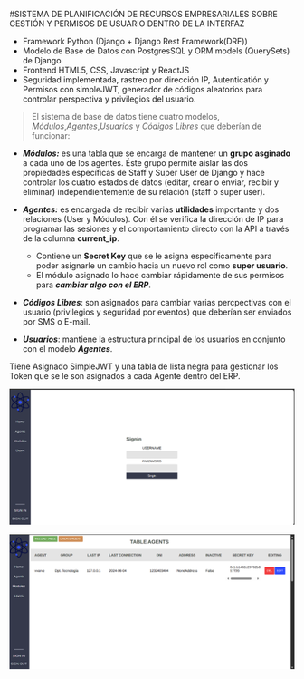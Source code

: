 #SISTEMA DE PLANIFICACIÓN DE RECURSOS EMPRESARIALES SOBRE GESTIÓN Y PERMISOS DE USUARIO DENTRO DE LA INTERFAZ

- Framework Python (Django + Django Rest Framework(DRF))
- Modelo de Base de Datos con PostgresSQL y ORM models (QuerySets) de Django
- Frontend HTML5, CSS, Javascript y ReactJS
- Seguridad implementada, rastreo por dirección IP, Autenticatión y Permisos con simpleJWT, generador de códigos aleatorios para controlar perspectiva y privilegios del usuario.

> El sistema de base de datos tiene cuatro modelos, *Módulos*,*Agentes*,*Usuarios* y *Códigos Libres*  que deberían de funcionar:
  
- ***Módulos:*** es una tabla que se encarga de mantener un **grupo asginado** a cada uno de los agentes. Éste grupo permite aislar las dos propiedades específicas de Staff y Super User de Django y hace controlar los cuatro estados de datos (editar, crear o enviar, recibir y eliminar) independientemente de su relación (staff o super user).
- ***Agentes:*** es encargada de recibir varias **utilidades** importante y dos relaciones (User y Módulos). Con él se verifica la dirección de IP para programar las sesiones y el comportamiento directo con la API a través de la columna **current_ip**.
  
    - Contiene un **Secret Key** que se le asigna específicamente para poder asignarle un cambio hacia un nuevo rol como **super usuario**.
    - El módulo asignado lo hace cambiar rápidamente de sus permisos para ***cambiar algo con el ERP***.
- ***Códigos Libres***: son asignados para cambiar varias percpectivas con el usuario (privilegios y seguridad por eventos) que deberían ser enviados por SMS o E-mail.
- ***Usuarios***: mantiene la estructura principal de los usuarios en conjunto con el modelo ***Agentes***.

Tiene Asignado SimpleJWT y una tabla de lista negra para gestionar los Token que se le son asignados a cada Agente dentro del ERP.

![signin erp](resources/Signin.png)

![table erp](resources/Agents.png)